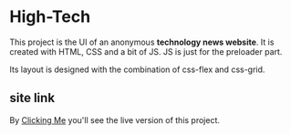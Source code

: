 # High-Tech

This project is the UI of an anonymous **technology news website**. It is created with HTML, CSS and a bit of JS. JS is just for the preloader part.

Its layout is designed with the combination of css-flex and css-grid.

## site link

By [Clicking Me](https://muneeswaranmd.github.io/hightech.code/) you'll see the live version of this project.





